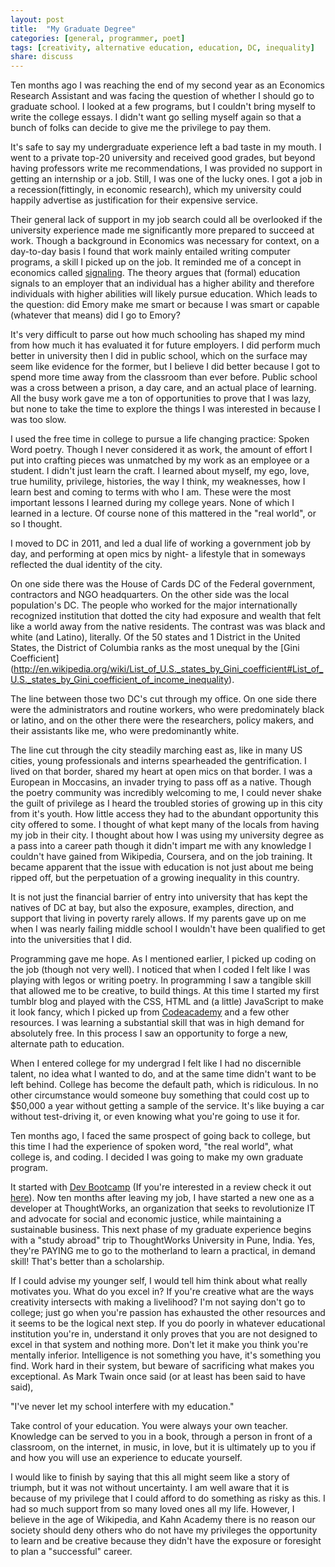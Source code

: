 ```yaml
---
layout: post
title:  "My Graduate Degree"
categories: [general, programmer, poet]
tags: [creativity, alternative education, education, DC, inequality]
share: discuss
---
```


Ten months ago I was reaching the end of my second year as an Economics Research Assistant and was facing the question of whether I should go to graduate school. I looked at a few programs, but I couldn't bring myself to write the college essays. I didn't want go selling myself again so that a bunch of folks can decide to give me the privilege to pay them.

It's safe to say my undergraduate experience left a bad taste in my mouth. I went to a private top-20 university and received good grades, but beyond having professors write me recommendations, I was provided no support in getting an internship or a job. Still, I was one of the lucky ones. I got a job in a recession(fittingly, in economic research), which my university could happily advertise as justification for their expensive service.

Their general lack of support in my job search could all be overlooked if the university experience made me significantly more prepared to succeed at work. Though a background in Economics was necessary for context, on a day-to-day basis I found that work mainly entailed writing computer programs, a skill I picked up on the job. It reminded me of a concept in economics called [signaling](http://en.wikipedia.org/wiki/Signalling_(economics)#The_result). The theory argues that (formal) education signals to an employer that an individual has a higher ability and therefore individuals with higher abilities will likely pursue education. Which leads to the question: did Emory make me smart or because I was smart or capable (whatever that means) did I go to Emory?

It's very difficult to parse out how much schooling has shaped my mind from how much it has evaluated it for future employers. I did perform much better in university then I did in public school, which on the surface may seem like evidence for the former, but I believe I did better because I got to spend more time away from the classroom than ever before. Public school was a cross between a prison, a day care, and an actual place of learning. All the busy work gave me a ton of opportunities to prove that I was lazy, but none to take the time to explore the things I was interested in because I was too slow. 

I used the free time in college to pursue a life changing practice: Spoken Word poetry. Though I never considered it as work, the amount of effort I put into crafting pieces was unmatched by my work as an employee or a student. I didn't just learn the craft. I learned about myself, my ego, love, true humility, privilege, histories, the way I think, my weaknesses, how I learn best and coming to terms with who I am. These were the most important lessons I learned during my college years. None of which I learned in a lecture. Of course none of this mattered in the "real world", or so I thought. 

I moved to DC in 2011, and led a dual life of working a government job by day, and performing at open mics by night- a lifestyle that in someways reflected the dual identity of the city. 

On one side there was the House of Cards DC of the Federal government, contractors and NGO headquarters. On the other side was the local population's DC. The people who worked for the major internationally recognized institution that dotted the city had exposure and wealth that felt like a world away from the native residents. The contrast was was black and white (and Latino), literally. Of the 50 states and 1 District in the United States, the District of Columbia ranks as the most unequal by the [Gini Coefficient] (http://en.wikipedia.org/wiki/List_of_U.S._states_by_Gini_coefficient#List_of_U.S._states_by_Gini_coefficient_of_income_inequality).

The line between those two DC's cut through my office. On one side there were the administrators and routine workers, who were predominately black or latino, and on the other there were the researchers, policy makers, and their assistants like me, who were predominantly white.

The line cut through the city steadily marching east as, like in many US cities, young professionals and interns spearheaded the gentrification. I lived on that border, shared my heart at open mics on that border. I was a European in Moccasins, an invader trying to pass off as a native. Though the poetry community was incredibly welcoming to me, I could never shake the guilt of privilege as I heard the troubled stories of growing up in this city from it's youth. How little access they had to the abundant opportunity this city offered to some. I thought of what kept many of the locals from having my job in their city. I thought about how I was using my university degree as a pass into a career path though it didn't impart me with any knowledge I couldn't have gained from Wikipedia, Coursera, and on the job training. It became apparent that the issue with education is not just about me being ripped off, but the perpetuation of a growing inequality in this country. 

It is not just the financial barrier of entry into university that has kept the natives of DC at bay, but also the exposure, examples, direction, and support that living in poverty rarely allows. If my parents gave up on me when I was nearly failing middle school I wouldn't have been qualified to get into the universities that I did.

Programming gave me hope. As I mentioned earlier, I picked up coding on the job (though not very well). I noticed that when I coded I felt like I was playing with legos or writing poetry. In programming I saw a tangible skill that allowed me to be creative, to build things. At this time I started my first tumblr blog and played with the CSS, HTML and (a little) JavaScript to make it look fancy, which I picked up from [Codeacademy](http://www.codecademy.com/) and a few other resources. I was learning a substantial skill that was in high demand for absolutely free. In this process I saw an opportunity to forge a new, alternate path to education.

When I entered college for my undergrad I felt like I had no discernible talent, no idea what I wanted to do, and at the same time didn't want to be left behind. College has become the default path, which is ridiculous. In no other circumstance would someone buy something that could cost up to $50,000 a year without getting a sample of the service. It's like buying a car without test-driving it, or even knowing what you're going to use it for.

Ten months ago, I faced the same prospect of going back to college, but this time I had the experience of spoken word, "the real world", what college is, and coding. I decided I was going to make my own graduate program.

It started with [Dev Bootcamp](http://devbootcamp.com/) (If you're interested in a review check it out [here](http://poetprogrammer.tumblr.com/post/63547885951/dev-bootcamp-reflection)). Now ten months after leaving my job, I have started a new one as a developer at ThoughtWorks, an organization that seeks to revolutionize IT and advocate for social and economic justice, while maintaining a sustainable business. This next phase of my graduate experience begins with a "study abroad" trip to ThoughtWorks University in Pune, India. Yes, they're PAYING me to go to the motherland to learn a practical, in demand skill! That's better than a scholarship.

If I could advise my younger self, I would tell him think about what really motivates you. What do you excel in? If you're creative what are the ways creativity intersects with making a livelihood? I'm not saying don't go to college; just go when you're passion has exhausted the other resources and it seems to be the logical next step. If you do poorly in whatever educational institution you're in, understand it only proves that you are not designed to excel in that system and nothing more. Don't let it make you think you're mentally inferior. Intelligence is not something you have, it's something you find. Work hard in their system, but beware of sacrificing what makes you exceptional. As Mark Twain once said (or at least has been said to have said), 

"I've never let my school interfere with my education."

Take control of your education. You were always your own teacher. Knowledge can be served to you in a book, through a person in front of a classroom, on the internet, in music, in love, but it is ultimately up to you if and how you will use an experience to educate yourself. 

I would like to finish by saying that this all might seem like a story of triumph, but it was not without uncertainty. I am well aware that it is because of my privilege that I could afford to do something as risky as this. I had so much support from so many loved ones all my life. However, I believe in the age of Wikipedia, and Kahn Academy there is no reason our society should deny others who do not have my privileges the opportunity to learn and be creative because they didn't have the exposure or foresight to plan a "successful" career.

